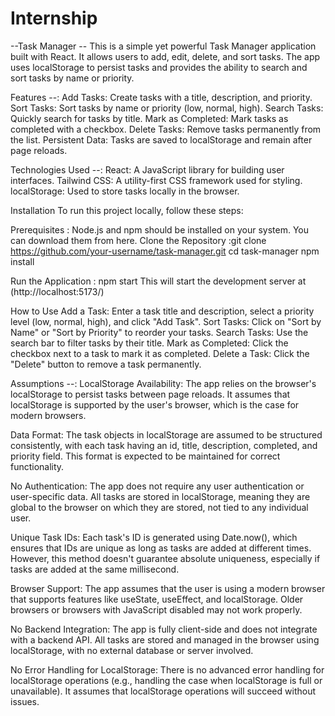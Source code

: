 # Internship
--Task Manager --
This is a simple yet powerful Task Manager application built with React. It allows users to add, edit, delete, and sort tasks. The app uses localStorage to persist tasks and provides the ability to search and sort tasks by name or priority.

Features --:
Add Tasks: Create tasks with a title, description, and priority.
Sort Tasks: Sort tasks by name or priority (low, normal, high).
Search Tasks: Quickly search for tasks by title.
Mark as Completed: Mark tasks as completed with a checkbox.
Delete Tasks: Remove tasks permanently from the list.
Persistent Data: Tasks are saved to localStorage and remain after page reloads.

Technologies Used --:
React: A JavaScript library for building user interfaces.
Tailwind CSS: A utility-first CSS framework used for styling.
localStorage: Used to store tasks locally in the browser.

Installation
To run this project locally, follow these steps:

Prerequisites :
Node.js and npm should be installed on your system. You can download them from here.
Clone the Repository :git clone https://github.com/your-username/task-manager.git
cd task-manager
npm install

Run the Application :
npm start
This will start the development server at (http://localhost:5173/)

How to Use
Add a Task: Enter a task title and description, select a priority level (low, normal, high), and click "Add Task".
Sort Tasks: Click on "Sort by Name" or "Sort by Priority" to reorder your tasks.
Search Tasks: Use the search bar to filter tasks by their title.
Mark as Completed: Click the checkbox next to a task to mark it as completed.
Delete a Task: Click the "Delete" button to remove a task permanently.


Assumptions --:
LocalStorage Availability:
The app relies on the browser's localStorage to persist tasks between page reloads. It assumes that localStorage is supported by the user's browser, which is the case for modern browsers.

Data Format:
The task objects in localStorage are assumed to be structured consistently, with each task having an id, title, description, completed, and priority field. This format is expected to be maintained for correct functionality.

No Authentication:
The app does not require any user authentication or user-specific data. All tasks are stored in localStorage, meaning they are global to the browser on which they are stored, not tied to any individual user.

Unique Task IDs:
Each task's ID is generated using Date.now(), which ensures that IDs are unique as long as tasks are added at different times. However, this method doesn't guarantee absolute uniqueness, especially if tasks are added at the same millisecond.

Browser Support:
The app assumes that the user is using a modern browser that supports features like useState, useEffect, and localStorage. Older browsers or browsers with JavaScript disabled may not work properly.

No Backend Integration:
The app is fully client-side and does not integrate with a backend API. All tasks are stored and managed in the browser using localStorage, with no external database or server involved.

No Error Handling for LocalStorage:
There is no advanced error handling for localStorage operations (e.g., handling the case when localStorage is full or unavailable). It assumes that localStorage operations will succeed without issues.

